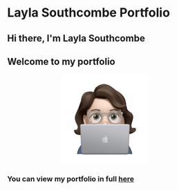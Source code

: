 # Layla Southcombe Portfolio

## Hi there, I'm Layla Southcombe
## Welcome to my portfolio
<img src="src/images/Memoji.png" alt="layla southcombe memoji" width="200" style="margin-left: 25%;"/>

### You can view my portfolio in full [here](https://laylasouthcombe.netlify.app/)
